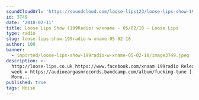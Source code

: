 ```yaml
---
soundCloudUrl: 'https://soundcloud.com/loose-lips123/loose-lips-show-199radio-wxname-050218'
id: 3749
date: '2018-02-11'
title: Loose Lips Show (199Radio) w/xname - 05/02/18 - Loose Lips
type: radio
slug: loose-lips-show-199radio-w-xname-05-02-18
author: 100
banner:
  - imported/loose-lips-show-199radio-w-xname-05-02-18/image3749.jpeg
description: >-
  http://loose-lips.co.uk https://www.facebook.com/xnaam 199radio Release of the
  week = https://audioeargasmrecords.bandcamp.com/album/fucking-tune [...]Read
  More...
published: true
tags: Noise
---
```

